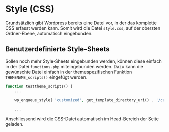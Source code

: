 # Style (CSS)
Grundsätzlich gibt Wordpress bereits eine Datei vor, in der das komplette CSS erfasst werden kann. Somit wird die Datei `style.css`, auf der obersten Ordner-Ebene, automatisch eingebunden.

## Benutzerdefinierte Style-Sheets
Sollen noch mehr Style-Sheets eingebunden werden, können diese einfach in der Datei `functions.php` miteingebunden werden. Dazu kann die gewünschte Datei einfach in der themespezifischen Funktion `THEMENAME_scripts()` eingefügt werden.

```php
function testtheme_scripts() {
	...

	wp_enqueue_style( 'customized', get_template_directory_uri() . '/customized.css' );
	
	...
```

Anschliessend wird die CSS-Datei automatisch im Head-Bereich der Seite geladen.